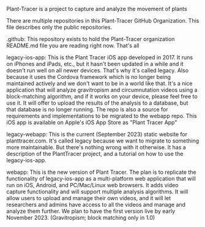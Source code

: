 <!--

**Here are some ideas to get you started:**

🙋‍♀️ A short introduction - what is your organization all about?
🌈 Contribution guidelines - how can the community get involved?
👩‍💻 Useful resources - where can the community find your docs? Is there anything else the community should know?
🍿 Fun facts - what does your team eat for breakfast?
🧙 Remember, you can do mighty things with the power of [Markdown](https://docs.github.com/github/writing-on-github/getting-started-with-writing-and-formatting-on-github/basic-writing-and-formatting-syntax)
-->

Plant-Tracer is a project to capture and analyze the movement of plants

There are multiple repositories in this Plant-Tracer GitHub Organization. This file describes only the public repositories.

.github: This repository exists to hold the Plant-Tracer organization README.md file you are reading right now. That's all

legacy-ios-app: This is the Plant Tracer iOS app developed in 2017. It runs on iPhones and iPads, etc., but it hasn't been updated in a while and it doesn't run well on all newer devices. That's why it's called legacy. Also because it uses the Cordova framework which is no longer being maintained actively and we don't want to be in a world like that. It's a nice application that will analyze gravitropism and circumnutation videos using a block-matching algorithm, and if it works on your device, please feel free to use it. It will offer to upload the results of the analysis to a database, but that database is no longer running. The repo is also a source for requirements and implementations to be migrated to the webapp repo. This iOS app is available on Apple's iOS App Store as "Plant Tracer App"

legacy-webapp: This is the current (September 2023) static website for planttracer.com. It's called legacy because we want to migrate to something more maintainable. But there's nothing wrong with it otherwise. It has a description of the PlantTracer project, and a tutorial on how to use the legacy-ios-app.

webapp: This is the new version of Plant Tracer. The plan is to replicate the functionality of legacy-ios-app as a multi-platform web application that will run on iOS, Android, and PC/Mac/Linux web browsers. It adds video capture functionality and will support multiple analysis algorithms. It will allow users to upload and manage their own videos, and it will let researchers and admins have access to all the videos and manage and analyze them further. We plan to have the first version live by early November 2023. (Gravitropism; block matching only in 1.0)
